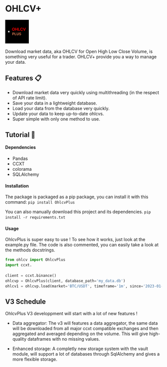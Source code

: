 # OHLCV+

<img heigh=auto width=15% src="https://github.com/Shaft-3796/Shaft/blob/main/OHLCV+.png">

Download market data, aka OHLCV for Open High Low Close Volume, is something very useful for a trader.
OHLCV+ provide you a way to manage your data.

## Features 📋

- Download market data very quickly using multithreading (in the respect of API rate limit).
- Save your data in a lightweight database.
- Load your data from the database very quickly.
- Update your data to keep up-to-date ohlcvs.
- Super simple with only one method to use.

## Tutorial 🔎

#### Dependencies

- Pandas
- CCXT
- colorama
- SQLAlchemy

#### Installation

The package is packaged as a pip package, you can install it with this command:
```pip install OhlcvPlus```

You can also manually download this project and its dependencies.
```pip install -r requirements.txt```

#### Usage

OhlcvPlus is super easy to use !
To see how it works, just look at the example.py file.
The code is also commented, you can easily take a look at the methods docstrings.

```python
from ohlcv import OhlcvPlus
import ccxt.

client = ccxt.binance()
ohlcvp = OhlcvPlus(client, database_path='my_data.db')
ohlcv1 = ohlcvp.load(market='BTC/USDT', timeframe='1m', since='2023-01-01 00:00:00', limit=1000, update=True, verbose=True, workers=100)
```
## V3 Schedule

OhlcvPlus V3 developpment will start with a lot of new features !

- Data aggregator: The v3 will features a data aggregator, the same data will be downloaded from all major ccxt compatible exchanges and then aggregated and averaged depending on the volume. This will give high-quality dataframes with no missing values.
  
- Enhanced storage: A completly new storage system with the vault module, will support a lot of databases through SqlAlchemy and gives a more flexible storage.
